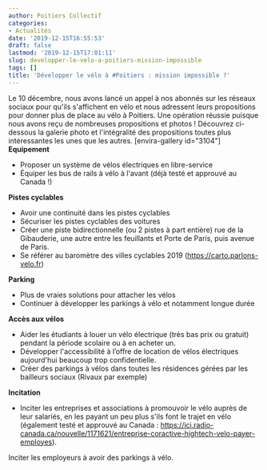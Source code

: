 ```yaml
---
author: Poitiers Collectif
categories:
- Actualités
date: '2019-12-15T16:55:53'
draft: false
lastmod: '2019-12-15T17:01:11'
slug: developper-le-velo-a-poitiers-mission-impossible
tags: []
title: 'Développer le vélo à #Poitiers : mission impossible ?'
---
```


Le 10 décembre, nous avons lancé un appel à nos abonnés sur les réseaux sociaux pour qu'ils s'affichent en vélo et nous adressent leurs propositions pour donner plus de place au vélo à Poitiers. Une opération réussie puisque nous avons reçu de nombreuses propositions et photos ! Découvrez ci-dessous la galerie photo et l'intégralité des propositions toutes plus intéressantes les unes que les autres. [envira-gallery id="3104"] **Equipement**

  * Proposer un système de vélos électriques en libre-service
  * Équiper les bus de rails à vélo à l'avant (déjà testé et approuvé au Canada !)

  **Pistes cyclables**

  * Avoir une continuité dans les pistes cyclables
  * Sécuriser les pistes cyclables des voitures
  * Créer une piste bidirectionnelle (ou 2 pistes à part entière) rue de la Gibauderie, une autre entre les feuillants et Porte de Paris, puis avenue de Paris.
  * Se référer au baromètre des villes cyclables 2019 (https://carto.parlons-velo.fr)

  **Parking**

  * Plus de vraies solutions pour attacher les vélos
  * Continuer à développer les parkings à vélo et notamment longue durée

  **Accès aux vélos**

  * Aider les étudiants à louer un vélo électrique (très bas prix ou gratuit) pendant la période scolaire ou à en acheter un.
  * Développer l'accessibilité à l’offre de location de vélos électriques aujourd'hui beaucoup trop confidentielle.
  * Créer des parkings à vélos dans toutes les résidences gérées par les bailleurs sociaux (Rivaux par exemple)

  **Incitation**

  * Inciter les entreprises et associations à promouvoir le vélo auprès de leur salariés, en les payant un peu plus s'ils font le trajet en vélo (également testé et approuvé au Canada : https://ici.radio-canada.ca/nouvelle/1171621/entreprise-coractive-hightech-velo-payer-employes).

Inciter les employeurs à avoir des parkings à vélo.
